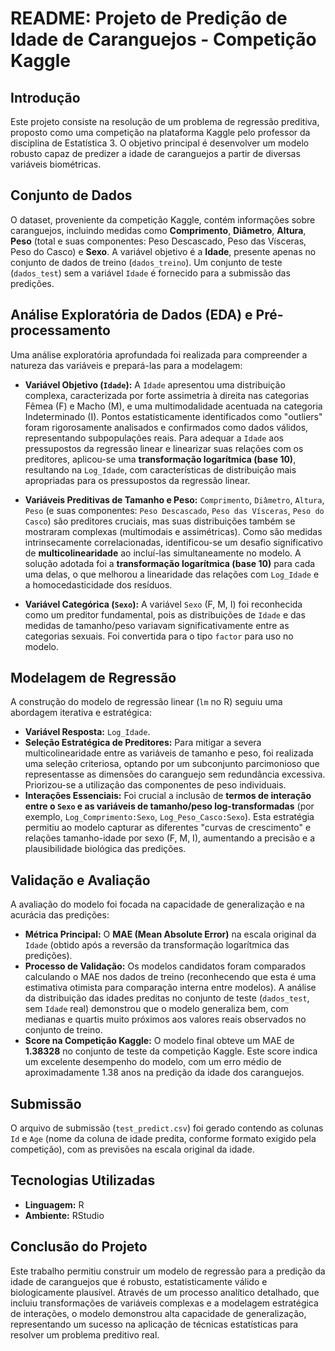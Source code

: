 # README: Projeto de Predição de Idade de Caranguejos - Competição Kaggle

## Introdução

Este projeto consiste na resolução de um problema de regressão preditiva, proposto como uma competição na plataforma Kaggle pelo professor da disciplina de Estatística 3. O objetivo principal é desenvolver um modelo robusto capaz de predizer a idade de caranguejos a partir de diversas variáveis biométricas.

## Conjunto de Dados

O dataset, proveniente da competição Kaggle, contém informações sobre caranguejos, incluindo medidas como **Comprimento**, **Diâmetro**, **Altura**, **Peso** (total e suas componentes: Peso Descascado, Peso das Vísceras, Peso do Casco) e **Sexo**. A variável objetivo é a **Idade**, presente apenas no conjunto de dados de treino (`dados_treino`). Um conjunto de teste (`dados_test`) sem a variável `Idade` é fornecido para a submissão das predições.

## Análise Exploratória de Dados (EDA) e Pré-processamento

Uma análise exploratória aprofundada foi realizada para compreender a natureza das variáveis e prepará-las para a modelagem:

* **Variável Objetivo (`Idade`):** A `Idade` apresentou uma distribuição complexa, caracterizada por forte assimetria à direita nas categorias Fêmea (F) e Macho (M), e uma multimodalidade acentuada na categoria Indeterminado (I). Pontos estatisticamente identificados como "outliers" foram rigorosamente analisados e confirmados como dados válidos, representando subpopulações reais. Para adequar a `Idade` aos pressupostos da regressão linear e linearizar suas relações com os preditores, aplicou-se uma **transformação logarítmica (base 10)**, resultando na `Log_Idade`, com características de distribuição mais apropriadas para os pressupostos da regressão linear.

* **Variáveis Preditivas de Tamanho e Peso:** `Comprimento`, `Diâmetro`, `Altura`, `Peso` (e suas componentes: `Peso Descascado`, `Peso das Vísceras`, `Peso do Casco`) são preditores cruciais, mas suas distribuições também se mostraram complexas (multimodais e assimétricas). Como são medidas intrinsecamente correlacionadas, identificou-se um desafio significativo de **multicolinearidade** ao incluí-las simultaneamente no modelo. A solução adotada foi a **transformação logarítmica (base 10)** para cada uma delas, o que melhorou a linearidade das relações com `Log_Idade` e a homocedasticidade dos resíduos.

* **Variável Categórica (`Sexo`):** A variável `Sexo` (F, M, I) foi reconhecida como um preditor fundamental, pois as distribuições de `Idade` e das medidas de tamanho/peso variavam significativamente entre as categorias sexuais. Foi convertida para o tipo `factor` para uso no modelo.

## Modelagem de Regressão

A construção do modelo de regressão linear (`lm` no R) seguiu uma abordagem iterativa e estratégica:

* **Variável Resposta:** `Log_Idade`.
* **Seleção Estratégica de Preditores:** Para mitigar a severa multicolinearidade entre as variáveis de tamanho e peso, foi realizada uma seleção criteriosa, optando por um subconjunto parcimonioso que representasse as dimensões do caranguejo sem redundância excessiva. Priorizou-se a utilização das componentes de peso individuais.
* **Interações Essenciais:** Foi crucial a inclusão de **termos de interação entre o `Sexo` e as variáveis de tamanho/peso log-transformadas** (por exemplo, `Log_Comprimento:Sexo`, `Log_Peso_Casco:Sexo`). Esta estratégia permitiu ao modelo capturar as diferentes "curvas de crescimento" e relações tamanho-idade por sexo (F, M, I), aumentando a precisão e a plausibilidade biológica das predições.

## Validação e Avaliação

A avaliação do modelo foi focada na capacidade de generalização e na acurácia das predições:

* **Métrica Principal:** O **MAE (Mean Absolute Error)** na escala original da `Idade` (obtido após a reversão da transformação logarítmica das predições).
* **Processo de Validação:** Os modelos candidatos foram comparados calculando o MAE nos dados de treino (reconhecendo que esta é uma estimativa otimista para comparação interna entre modelos). A análise da distribuição das idades preditas no conjunto de teste (`dados_test`, sem `Idade` real) demonstrou que o modelo generaliza bem, com medianas e quartis muito próximos aos valores reais observados no conjunto de treino.
* **Score na Competição Kaggle:** O modelo final obteve um MAE de **1.38328** no conjunto de teste da competição Kaggle. Este score indica um excelente desempenho do modelo, com um erro médio de aproximadamente 1.38 anos na predição da idade dos caranguejos.

## Submissão

O arquivo de submissão (`test_predict.csv`) foi gerado contendo as colunas `Id` e `Age` (nome da coluna de idade predita, conforme formato exigido pela competição), com as previsões na escala original da idade.

## Tecnologias Utilizadas

* **Linguagem:** R
* **Ambiente:** RStudio

## Conclusão do Projeto

Este trabalho permitiu construir um modelo de regressão para a predição da idade de caranguejos que é robusto, estatisticamente válido e biologicamente plausível. Através de um processo analítico detalhado, que incluiu transformações de variáveis complexas e a modelagem estratégica de interações, o modelo demonstrou alta capacidade de generalização, representando um sucesso na aplicação de técnicas estatísticas para resolver um problema preditivo real.
